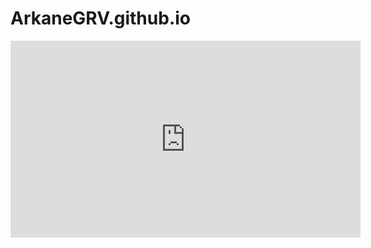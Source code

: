 # ArkaneGRV.github.io
<iframe width="560" height="315" src="https://www.youtube.com/embed/u-8h24VVndE" title="YouTube video player" frameborder="0" allow="accelerometer; autoplay; clipboard-write; encrypted-media; gyroscope; picture-in-picture" allowfullscreen></iframe>

